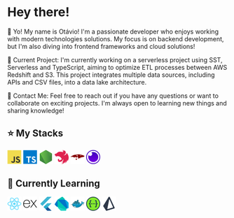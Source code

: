 
# Hey there!

💜 Yo! My name is Otávio!
I'm a passionate developer who enjoys working with modern technologies solutions. My focus is on backend development, but I'm also diving into frontend frameworks and cloud solutions!

🔭 Current Project: I'm currently working on a serverless project using SST, Serverless and TypeScript, aiming to optimize ETL processes between AWS Redshift and S3. This project integrates multiple data sources, including APIs and CSV files, into a data lake architecture.

💬 Contact Me: Feel free to reach out if you have any questions or want to collaborate on exciting projects. I'm always open to learning new things and sharing knowledge!

## ⭐ My Stacks
<code><img height="32" src="src/icons/javascript/javascript-original.svg" alt="JavaScript"/></code>
<code><img height="32" src="src/icons/typescript/typescript-original.svg" alt="TypeScript"/></code>
<code><img height="32" src="src/icons/nodejs/nodejs-original.svg" alt="Node.js"/></code>
<code><img height="32" src="src/icons/nestjs/nestjs-original.svg" alt="NestJS"/></code>
<code><img height="32" src="src/icons/mongoose/mongoose-original.svg" alt="Mongoose"/></code>
<code><img height="32" src="src/icons/insomnia/insomnia-original.svg" alt="Insomnia"/></code>

## 🌱 Currently Learning
<code><img height="32" src="src/icons/react/react-original.svg" alt="React"/></code>
<code><img height="32" src="src/icons/express/express-original.svg" alt="Express"/></code>
<code><img height="32" src="src/icons/flutter/flutter-original.svg" alt="Flutter"/></code>
<code><img height="32" src="src/icons/dart/dart-original.svg" alt="Dart"/></code>
<code><img height="32" src="src/icons/docker/docker-original.svg" alt="Docker"/></code>
<code><img height="32" src="src/icons/swagger/swagger-original.svg" alt="Swagger"/></code>
<code><img height="32" src="src/icons/prisma/prisma-original.svg" alt="Prisma"/></code>

